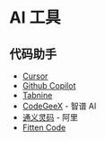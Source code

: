 # AI 工具

## 代码助手

- [Cursor](https://www.cursor.com/)
- [Github Copilot](https://github.com/features/copilot)
- [Tabnine](https://www.tabnine.com/)
- [CodeGeeX](https://codegeex.cn/) - 智谱 AI
- [通义灵码](https://tongyi.aliyun.com/lingma/) - 阿里
- [Fitten Code](https://code.fittentech.com/)
